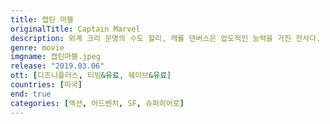 ```yaml
---
title: 캡틴 마블
originalTitle: Captain Marvel
description: 외계 크리 문명의 수도 할리, 캐롤 댄버스은 압도적인 능력을 가진 전사다. 그는 멘토 욘 로그로부터 힘을 통제하고 과거의 기억은 묻어야 한다는 가르침을 받고 있다. 그러던 어느 날, 변방 행성 토르파에서 스크럴 종족에게 붙잡혀 뇌를 스캔당한 캐롤은 과거 자신이 낯선 행성의 파일럿이었음을 알게 된다. 스크럴을 따돌리고 탈출하는 과정에서 공교롭게 C-53 행성, 즉 지구에 불시착한 캐롤. 우여곡절 끝에 쉴드 신참 요원 닉 퓨리에게 발견되어 팀을 이룬 그들은 지구로 향하는 더 큰 위협을 감지하고 힘을 합쳐 전쟁을 끝내야 하는데...
genre: movie
imgname: 캡틴마블.jpeg
release: "2019.03.06"
ott: [디즈니플러스, 티빙&유료, 웨이브&유료]
countries: [미국]
end: true
categories: [액션, 어드벤처, SF, 슈퍼히어로]
---
```


